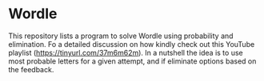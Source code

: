 # Wordle

This repository lists a program to solve Wordle using probability and elimination. Fo a detailed discussion on how kindly check out this YouTube playlist (https://tinyurl.com/37m6m62m). In a nutshell the idea is to use most probable letters for a given attempt, and if eliminate options based on the feedback.

